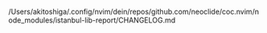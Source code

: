 /Users/akitoshiga/.config/nvim/dein/repos/github.com/neoclide/coc.nvim/node_modules/istanbul-lib-report/CHANGELOG.md